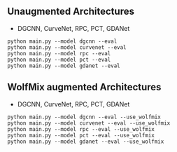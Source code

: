 ## Unaugmented Architectures

- DGCNN, CurveNet, RPC, PCT, GDANet
```shell
python main.py --model dgcnn --eval
python main.py --model curvenet --eval
python main.py --model rpc --eval
python main.py --model pct --eval
python main.py --model gdanet --eval
```

## WolfMix augmented Architectures

- DGCNN, CurveNet, RPC, PCT, GDANet
```shell
python main.py --model dgcnn --eval --use_wolfmix
python main.py --model curvenet --eval --use_wolfmix
python main.py --model rpc --eval --use_wolfmix
python main.py --model pct --eval --use_wolfmix
python main.py --model gdanet --eval --use_wolfmix
```